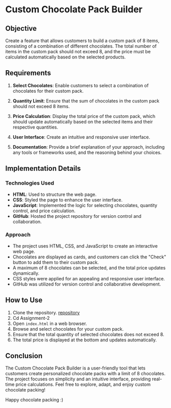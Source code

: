 
# Custom Chocolate Pack Builder

## Objective

Create a feature that allows customers to build a custom pack of 8 items, consisting of a combination of different chocolates. The total number of items in the custom pack should not exceed 8, and the price must be calculated automatically based on the selected products.

## Requirements

1. **Select Chocolates**: Enable customers to select a combination of chocolates for their custom pack.

2. **Quantity Limit**: Ensure that the sum of chocolates in the custom pack should not exceed 8 items.

3. **Price Calculation**: Display the total price of the custom pack, which should update automatically based on the selected items and their respective quantities.

4. **User Interface**: Create an intuitive and responsive user interface.

5. **Documentation**: Provide a brief explanation of your approach, including any tools or frameworks used, and the reasoning behind your choices.

## Implementation Details

### Technologies Used

- **HTML**: Used to structure the web page.
- **CSS**: Styled the page to enhance the user interface.
- **JavaScript**: Implemented the logic for selecting chocolates, quantity control, and price calculation.
- **GitHub**: Hosted the project repository for version control and collaboration.

### Approach

- The project uses HTML, CSS, and JavaScript to create an interactive web page.
- Chocolates are displayed as cards, and customers can click the "Check" button to add them to their custom pack.
- A maximum of 8 chocolates can be selected, and the total price updates dynamically.
- CSS styles were applied for an appealing and responsive user interface.
- GitHub was utilized for version control and collaborative development.

## How to Use

1. Clone the repository. 
[repository](https://github.com/Shahid321fw11/Unbundle-Assignment.git)
2. Cd Assignment-2
3. Open `index.html` in a web browser.
4. Browse and select chocolates for your custom pack.
5. Ensure that the total quantity of selected chocolates does not exceed 8.
6. The total price is displayed at the bottom and updates automatically.

## Conclusion

The Custom Chocolate Pack Builder is a user-friendly tool that lets customers create personalized chocolate packs with a limit of 8 chocolates. The project focuses on simplicity and an intuitive interface, providing real-time price calculations. Feel free to explore, adapt, and enjoy custom chocolate packing!

Happy chocolate packing :)
